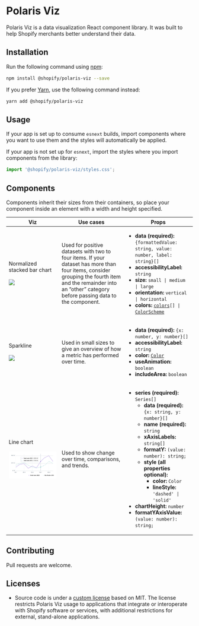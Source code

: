 # Polaris Viz

Polaris Viz is a data visualization React component library. It was built to help Shopify merchants better understand their data.

## Installation

Run the following command using [npm](https://www.npmjs.com/):

```bash
npm install @shopify/polaris-viz --save
```

If you prefer [Yarn](https://yarnpkg.com/en/), use the following command instead:

```bash
yarn add @shopify/polaris-viz
```

## Usage

If your app is set up to consume `esnext` builds, import components where you want to use them and the styles will automatically be applied.

If your app is not set up for `esnext`, import the styles where you import components from the library:

```js
import '@shopify/polaris-viz/styles.css';
```

## Components

Components inherit their sizes from their containers, so place your component inside an element with a width and height specified.

<table>
  <thead>
    <th>Viz</th>
    <th>Use cases</th>
    <th>Props</th>
  <thead>

  <tbody>
  <tr>
    <td>
      Normalized stacked bar chart
      <br />
      <br />
      <img src="https://github.com/Shopify/polaris-viz/raw/master/documentation/images/stackedchart.jpg"/>
    </td>
    <td>
      Used for positive datasets with two to four items. If your dataset has more than four items, consider grouping the fourth item and the remainder into an “other” category before passing data to the component.
    </td>
    <td><ul>
    <li><strong>data (required):</strong>
    <code>{formattedValue: string, value: number, label: string}[]</code>
    </li>
    <li><strong>accessibilityLabel:</strong>
    <code>string</code>
    </li>
    <li><strong>size:</strong>
    <code>small | medium | large</code>
    </li>
    <li><strong>orientation:</strong>
    <code>vertical | horizontal</code>
    </li>
    <li><strong>colors:</strong>
    <code><a href="https://github.com/Shopify/polaris-viz/blob/master/src/components/NormalizedStackedBar/types.ts#L13">colors</a>[] | <a href="https://github.com/Shopify/polaris-viz/blob/master/src/components/NormalizedStackedBar/types.ts#L3">ColorScheme</a></code>
    </li>
    </ul></td>
    </tr>
      <tr>
    <td>
     Sparkline
      <br />
      <br />
      <img src="https://github.com/Shopify/polaris-viz/raw/master/documentation/images/sparkline.png"/>
    </td>
    <td>
      Used in small sizes to give an overview of how a metric has performed over time.
    </td>
    <td><ul>
    <li><strong>data (required):</strong>
    <code>{x: number, y: number}[]</code>
    </li>
    <li><strong>accessibilityLabel:</strong>
    <code>string</code>
    </li>
    <li><strong>color:</strong>
    <code><a href="https://github.com/Shopify/polaris-viz/blob/master/src/components/NormalizedStackedBar/types.ts#L13">Color</a></code>
    </li>
    <li><strong>useAnimation:</strong>
    <code>boolean</code>
    </li>
    <li><strong>includeArea:</strong>
    <code>boolean</code>
    </li>
    </ul></td>
    </tr>
    <tr>
    <td>
    Line chart
    <br />
    <br />
    <img src="https://github.com/Shopify/polaris-viz/raw/master/documentation/images/linechart.png"/>
    </td>
    <td>
    Used to show change over time, comparisons, and trends.
    </td>
    <td>
    <ul>
    <li>
    <strong>series (required):</strong> <code>Series[]</code>
    <ul>
    <li><strong>data (required):</strong> <code>{x: string, y: number}[]</code>
    </li>
    <li><strong>name (required):</strong> <code>string</code></li>
    <li><strong>xAxisLabels:</strong> <code>string[]</code></li>
    <li><strong>formatY:</strong> <code>(value: number): string;</code></li>
    <li>
    <strong>style (all properties optional):</strong>
    <ul>
      <li><strong>color:</strong> <code>Color</code></li>
      <li><strong>lineStyle:</strong> <code>'dashed' | 'solid'</code></li>
    </ul>
    </li>
    </ul>
    </li>
    <li><strong>chartHeight:</strong> <code>number</code></li>
    <li><strong>formatYAxisValue:</strong> <code>(value: number): string;</code></li>
    </ul>
    </td>
    </tr>
  </tbody>
</table>

## Contributing

Pull requests are welcome.

## Licenses

- Source code is under a [custom license](https://github.com/Shopify/polaris-viz/blob/master/LICENSE.md) based on MIT. The license restricts Polaris Viz usage to applications that integrate or interoperate with Shopify software or services, with additional restrictions for external, stand-alone applications.
